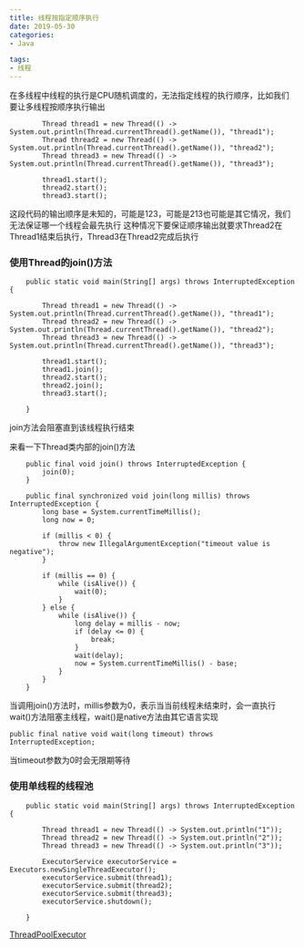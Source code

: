```yaml
---
title: 线程按指定顺序执行
date: 2019-05-30
categories: 
- Java

tags:
- 线程
---
```


在多线程中线程的执行是CPU随机调度的，无法指定线程的执行顺序，比如我们要让多线程按顺序执行输出

<!--more-->

```
        Thread thread1 = new Thread(() -> System.out.println(Thread.currentThread().getName()), "thread1");
        Thread thread2 = new Thread(() -> System.out.println(Thread.currentThread().getName()), "thread2");
        Thread thread3 = new Thread(() -> System.out.println(Thread.currentThread().getName()), "thread3");

        thread1.start();
        thread2.start();
        thread3.start();
```


这段代码的输出顺序是未知的，可能是123，可能是213也可能是其它情况，我们无法保证哪一个线程会最先执行
这种情况下要保证顺序输出就要求Thread2在Thread1结束后执行，Thread3在Thread2完成后执行

### 使用Thread的join()方法


```
    public static void main(String[] args) throws InterruptedException {

        Thread thread1 = new Thread(() -> System.out.println(Thread.currentThread().getName()), "thread1");
        Thread thread2 = new Thread(() -> System.out.println(Thread.currentThread().getName()), "thread2");
        Thread thread3 = new Thread(() -> System.out.println(Thread.currentThread().getName()), "thread3");

        thread1.start();
        thread1.join();
        thread2.start();
        thread2.join();
        thread3.start();

    }
```
join方法会阻塞直到该线程执行结束

来看一下Thread类内部的join()方法
```
    public final void join() throws InterruptedException {
        join(0);
    }
    
    public final synchronized void join(long millis) throws InterruptedException {
        long base = System.currentTimeMillis();
        long now = 0;

        if (millis < 0) {
            throw new IllegalArgumentException("timeout value is negative");
        }

        if (millis == 0) {
            while (isAlive()) {
                wait(0);
            }
        } else {
            while (isAlive()) {
                long delay = millis - now;
                if (delay <= 0) {
                    break;
                }
                wait(delay);
                now = System.currentTimeMillis() - base;
            }
        }
    }
```

当调用join()方法时，millis参数为0，表示当当前线程未结束时，会一直执行wait()方法阻塞主线程，wait()是native方法由其它语言实现

```
public final native void wait(long timeout) throws InterruptedException;
```
当timeout参数为0时会无限期等待


### 使用单线程的线程池

```
    public static void main(String[] args) throws InterruptedException {

        Thread thread1 = new Thread(() -> System.out.println("1"));
        Thread thread2 = new Thread(() -> System.out.println("2"));
        Thread thread3 = new Thread(() -> System.out.println("3"));

        ExecutorService executorService = Executors.newSingleThreadExecutor();
        executorService.submit(thread1);
        executorService.submit(thread2);
        executorService.submit(thread3);
        executorService.shutdown();

    }
```


[ThreadPoolExecutor](https://www.jianshu.com/p/bacf6bbfdc61)